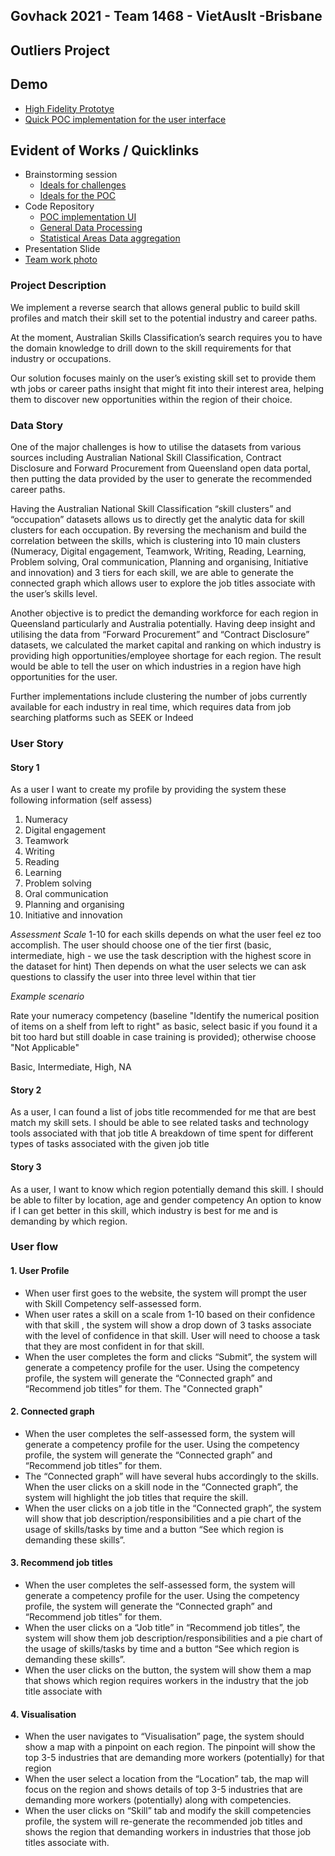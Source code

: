 
## Govhack 2021 - Team 1468 - VietAusIt -Brisbane
## Outliers Project

## Demo
* [High Fidelity Prototye](https://www.figma.com/file/QXa9VS0JQmNDGXRDEcsvhX/GovhackBrisbane?node-id=0%3A1)
* [Quick POC implementation for the user interface](https://govhack.vercel.app)

## Evident of Works / Quicklinks
* Brainstorming session
  - [Ideals for challenges](https://miro.com/app/board/o9J_l3KV1eE=/)
  - [Ideals for the POC](https://miro.com/app/board/o9J_l1NG-mw=/)
* Code Repository
  - [POC implementation UI](https://github.com/dohaicuong/govhack)
  - [General Data Processing](https://github.com/rodonguyen/vait-govhack-data)
  - [Statistical Areas Data aggregation](https://github.com/punkupoz/data-wrangle-govhack)
* Presentation Slide
* [Team work photo](https://drive.google.com/drive/folders/1arkY6Qp8fznHLuC_mPsPX0mTOmr2r4Se?usp=sharing)

### Project Description
We implement a reverse search that allows general public to build skill profiles and match their skill set to the potential industry and career paths.

At the moment, Australian Skills Classification’s search requires you to have the domain knowledge to drill down to the skill requirements for that industry or occupations.

Our solution focuses mainly on the user’s existing skill set to provide them wth jobs or career paths insight that might fit into their interest area, helping them to discover new opportunities within the region of their choice.

### Data Story
One of the major challenges is how to utilise the datasets from various sources including Australian National Skill Classification, Contract Disclosure and Forward Procurement from Queensland open data portal, then putting the data provided by the user to generate the recommended career paths.

Having the Australian National Skill Classification “skill clusters” and “occupation” datasets allows us to directly get the analytic data for skill clusters for each occupation. By reversing the mechanism and build the correlation between the skills, which is clustering into 10 main clusters (Numeracy, Digital engagement, Teamwork, Writing, Reading, Learning, Problem solving, Oral communication, Planning and organising, Initiative and innovation) and 3 tiers for each skill, we are able to generate the connected graph which allows user to explore the job titles associate with the user’s skills level.

Another objective is to predict the demanding workforce for each region in Queensland particularly and Australia potentially. Having deep insight and utilising the data from “Forward Procurement” and “Contract Disclosure” datasets, we calculated the market capital and ranking on which industry is providing high opportunities/employee shortage for each region. The result would be able to tell the user on which industries in a region have high opportunities for the user.

Further implementations include clustering the number of jobs currently available for each industry in real time, which requires data from job searching platforms such as SEEK or Indeed

### User Story
#### Story 1
As a user I want to create my profile by providing the system these following information (self assess)

1. Numeracy
2. Digital engagement
3. Teamwork
4. Writing
5. Reading
6. Learning
7. Problem solving
8. Oral communication
9. Planning and organising
10. Initiative and innovation

*Assessment Scale*
1-10 for each skills depends on what the user feel ez too accomplish.
The user should choose one of the tier first (basic, intermediate, high - we use the task description with the highest score in the dataset for hint)
Then depends on what the user selects we can ask questions to classify the user into three level within that tier

*Example scenario*

Rate your numeracy competency (baseline "Identify the numerical position of items on a shelf from left to right" as basic, select basic if you found it a bit too hard but still doable in case training is provided); otherwise choose "Not Applicable"

Basic, Intermediate, High, NA

#### Story 2
As a user, I can found a list of jobs title recommended for me that are best match my skill sets.
I should be able to see related tasks and technology tools associated with that job title
A breakdown of time spent for different types of tasks associated with the given job title

#### Story 3
As a user, I want to know which region potentially demand this skill.
I should be able to filter by location, age and gender competency
An option to know if I can get better in this skill, which industry is best for me and is demanding by which region.

### User flow
#### 1. User Profile
* When user first goes to the website, the system will prompt the user with Skill Competency self-assessed form.
* When user rates a skill on a scale from 1-10 based on their confidence with that skill , the system will show a drop down of 3 tasks associate with the level of confidence in that skill. User will need to choose a task that they are most confident in for that skill.
* When the user completes the form and clicks “Submit”, the system will generate a competency profile for the user. Using the competency profile, the system will generate the “Connected graph” and “Recommend job titles” for them. The "Connected graph"

#### 2. Connected graph
* When the user completes the self-assessed form, the system will generate a competency profile for the user. Using the competency profile, the system will generate the “Connected graph” and “Recommend job titles” for them.
* The “Connected graph” will have several hubs accordingly to the skills. When the user clicks on a skill node in the “Connected graph”, the system will highlight the job titles that require the skill.
* When the user clicks on a job title in the “Connected graph”, the system will show that job description/responsibilities and a pie chart of the usage of skills/tasks by time and a button “See which region is demanding these skills”.

#### 3. Recommend job titles
* When the user completes the self-assessed form, the system will generate a competency profile for the user. Using the competency profile, the system will generate the “Connected graph” and “Recommend job titles” for them.
* When the user clicks on a “Job title” in “Recommend job titles”, the system will show them job description/responsibilities and a pie chart of the usage of skills/tasks by time and a button “See which region is demanding these skills”.
* When the user clicks on the button, the system will show them a map that shows which region requires workers in the industry that the job title associate with

#### 4. Visualisation
* When the user navigates to “Visualisation” page, the system should show a map with a pinpoint on each region. The pinpoint will show the top 3-5 industries that are demanding more workers (potentially) for that region
* When the user select a location from the “Location” tab, the map will focus on the region and shows details of top 3-5 industries that are demanding more workers (potentially) along with competencies.
* When the user clicks on “Skill” tab and modify the skill competencies profile, the system will re-generate the recommended job titles and shows the region that demanding workers in industries that those job titles associate with.


